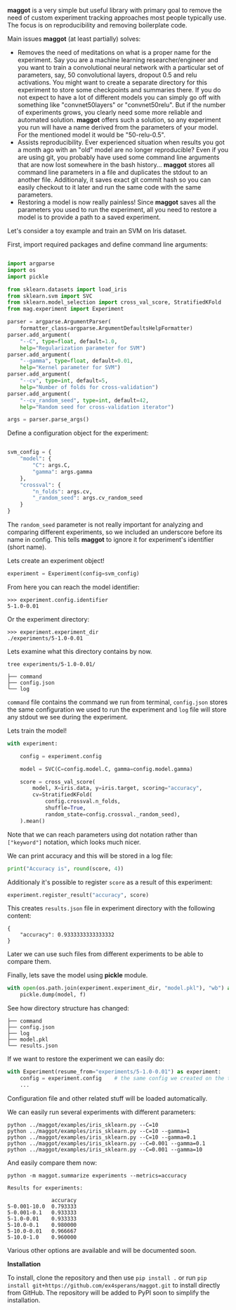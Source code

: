 **maggot** is a very simple but useful library with primary goal to remove the need of custom experiment tracking approaches most people typically use. The focus is on reproducibility and removing boilerplate code.

Main issues **maggot** (at least partially) solves:

* Removes the need of meditations on what is a proper name for the experiment. Say you are a machine learning researcher/engineer and you want to train a convolutional neural network with a particular set of parameters, say, 50 convolutional layers, dropout 0.5 and relu activations. You might want to create a separate directory for this experiment to store some checkpoints and summaries there. If you do not expect to have a lot of different models you can simply go off with something like "convnet50layers" or "convnet50relu". But if the number of experiments grows, you clearly need some more reliable and automated solution. **maggot** offers such a solution, so any experiment you run will have a name derived from the parameters of your model. For the mentioned model it would be "50-relu-0.5".
* Assists reproducibility. Ever experienced situation when results you got a month ago with an "old" model are no longer reproducible? Even if you are using git, you probably have used some command line arguments that are now lost somewhere in the bash history... **maggot** stores all command line parameters in a file and duplicates the stdout to an another file. Additionaly, it saves exact git commit hash so you can easily checkout to it later and run the same code with the same parameters.
* Restoring a model is now really painless! Since **maggot** saves all the parameters you used to run the experiment, all you need to restore a model is to provide a path to a saved experiment.

Let's consider a toy example and train an SVM on Iris dataset.

First, import required packages and define command line arguments:

``` python

import argparse
import os
import pickle

from sklearn.datasets import load_iris
from sklearn.svm import SVC
from sklearn.model_selection import cross_val_score, StratifiedKFold
from mag.experiment import Experiment

parser = argparse.ArgumentParser(
    formatter_class=argparse.ArgumentDefaultsHelpFormatter)
parser.add_argument(
    "--C", type=float, default=1.0,
    help="Regularization parameter for SVM")
parser.add_argument(
    "--gamma", type=float, default=0.01,
    help="Kernel parameter for SVM")
parser.add_argument(
    "--cv", type=int, default=5,
    help="Number of folds for cross-validation")
parser.add_argument(
    "--cv_random_seed", type=int, default=42,
    help="Random seed for cross-validation iterator")

args = parser.parse_args()
```
Define a configuration object for the experiment:

``` python

svm_config = {
    "model": {
        "C": args.C,
        "gamma": args.gamma
    },
    "crossval": {
        "n_folds": args.cv,
        "_random_seed": args.cv_random_seed
    }
}
```

The `random_seed` parameter is not really important for analyzing and comparing different experiments, so we included an underscore before its name in config. This tells **maggot** to ignore it for experiment's identifier (short name).

Lets create an experiment object!

``` python
experiment = Experiment(config=svm_config)
```

From here you can reach the model identifier:

```
>>> experiment.config.identifier
5-1.0-0.01
```

Or the experiment directory:

```
>>> experiment.experiment_dir
./experiments/5-1.0-0.01
```

Lets examine what this directory contains by now.

```
tree experiments/5-1.0-0.01/

├── command
├── config.json
└── log
```

`command` file contains the command we run from terminal, `config.json` stores the same configuration we used to run the experiment and `log` file will store any stdout we see during the experiment.

Lets train the model!

``` python
with experiment:

    config = experiment.config

    model = SVC(C=config.model.C, gamma=config.model.gamma)

    score = cross_val_score(
        model, X=iris.data, y=iris.target, scoring="accuracy",
        cv=StratifiedKFold(
            config.crossval.n_folds,
            shuffle=True,
            random_state=config.crossval._random_seed),
    ).mean()
```

Note that we can reach parameters using dot notation rather than `["keyword"]` notation, which looks much nicer.

We can print accuracy and this will be stored in a log file:

```python
print("Accuracy is", round(score, 4))
```

Additionaly it's possible to register `score` as a result of this experiment:

```python
experiment.register_result("accuracy", score)
```

This creates `results.json` file in experiment directory with the following content:

```
{
    "accuracy": 0.9333333333333332
}
```

Later we can use such files from different experiments to be able to compare them.

Finally, lets save the model using **pickle** module.

```python
with open(os.path.join(experiment.experiment_dir, "model.pkl"), "wb") as f:
    pickle.dump(model, f)
```

See how directory structure has changed:

```
├── command
├── config.json
├── log
├── model.pkl
└── results.json
```

If we want to restore the experiment we can easily do:

```python
with Experiment(resume_from="experiments/5-1.0-0.01") as experiment:
    config = experiment.config    # the same config we created on the training phase
    ...
```

Configuration file and other related stuff will be loaded automatically.

We can easily run several experiments with different parameters:

```
python ../maggot/examples/iris_sklearn.py --C=10
python ../maggot/examples/iris_sklearn.py --C=10 --gamma=1
python ../maggot/examples/iris_sklearn.py --C=10 --gamma=0.1
python ../maggot/examples/iris_sklearn.py --C=0.001 --gamma=0.1
python ../maggot/examples/iris_sklearn.py --C=0.001 --gamma=10
```

And easily compare them now:

```
python -m maggot.summarize experiments --metrics=accuracy

Results for experiments:

              accuracy
5-0.001-10.0  0.793333
5-0.001-0.1   0.933333
5-1.0-0.01    0.933333
5-10.0-0.1    0.980000
5-10.0-0.01   0.966667
5-10.0-1.0    0.960000
```

Various other options are available and will be documented soon.

**Installation**

To install, clone the repository and then use ```pip install .``` or run ```pip install git+https://github.com/ex4sperans/maggot.git``` to install directly from GitHub. The repository will be added to PyPI soon to simplify the installation.
